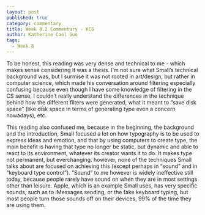 ```yaml
---
layout: post
published: true
category: commentary
title: Week 8.2 Commentary - KCG
author: Katherine Caol Guo
tags:
  - Week 8
---
```

To be honest, this reading was very dense and technical to me - which makes sense considering it was a thesis. I’m not sure what Small’s technical background was, but I surmise it was not rooted in art/design, but rather in computer science, which made his conversation around filtering especially confusing because even though I have some knowledge of filtering in the CS sense, I couldn’t really understand the differences in the technique behind how the different filters were generated, what it meant to “save disk space” (like disk space in terms of generating type even a concern nowadays), etc.

This reading also confused me, because in the beginning, the background and the introduction, Small focused a lot on how typography is to be used to express ideas and emotion, and that by using computers to create type, the main benefit is having that type no longer be static, but dynamic and able to react to its environment, whatever its creator wants it to do. It makes type not permanent, but everchanging. however, none of the techniques Small talks about are focused on achieving this (except perhaps in “sound” and in “keyboard type control”). “Sound” to me however is widely ineffective still today, because people rarely have sound on when they are in most settings other than leisure. Apple, which is an example Small uses, has very specific sounds, such as to iMessages sending, or the fake keyboard typing, but most people turn those sounds off on their devices, 99% of the time they are using them. 